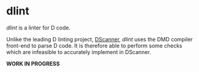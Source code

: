 dlint
=====

*dlint* is a linter for D code.

Unlike the leading D linting project, [DScanner](https://github.com/dlang-community/D-Scanner), *dlint* uses the DMD compiler front-end to parse D code. It is therefore able to perform some checks which are infeasible to accurately implement in DScanner.

**WORK IN PROGRESS**
